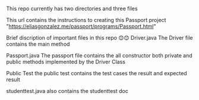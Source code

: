 This repo currently has two directories and three files 

This url contains the instructions to creating this Passport project 
"https://eliasgonzalez.me/passport/programs/Passport.html"




Brief discription of important files in this repo 😊😊
Driver.java
The Driver file contains the main method 

Passport.java
The passport file contains the all constructor both private and public methods implemented by the Driver Class

Public Test 
the public test contains the test cases the result and expected result 

studenttest.java
also contains the studenttest doc
